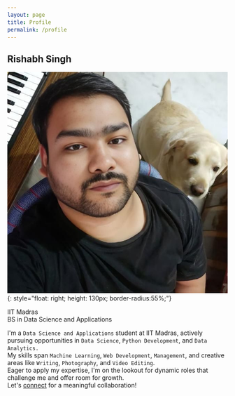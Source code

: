```yaml
---
layout: page
title: Profile
permalink: /profile
---
```


## Rishabh Singh
![profile_pic](assets/image/prof_pic.jpg){: style="float: right; height: 130px; border-radius:55%;"}

IIT Madras  
BS in Data Science and Applications  
  
I'm a `Data Science and Applications` student at IIT Madras, actively pursuing opportunities in `Data Science`, `Python Development`, and `Data Analytics.`  
My skills span `Machine Learning`, `Web Development`, `Management`, and creative areas like `Writing`, `Photography`, and `Video Editing`.  
Eager to apply my expertise, I'm on the lookout for dynamic roles that challenge me and offer room for growth.  
Let's [connect](mailto:asusrishabh@outlook.com) for a meaningful collaboration!